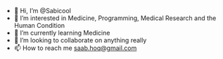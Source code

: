 - 👋 Hi, I’m @Sabicool
- 👀 I’m interested in Medicine, Programming, Medical Research and the Human Condition
- 🌱 I’m currently learning Medicine
- 💞️ I’m looking to collaborate on anything really
- 📫 How to reach me [saab.hoq@gmail.com](mailto:saab.hoq@gmail.com)

<!---
Sabicool/Sabicool is a ✨ special ✨ repository because its `README.md` (this file) appears on your GitHub profile.
You can click the Preview link to take a look at your changes.
--->
